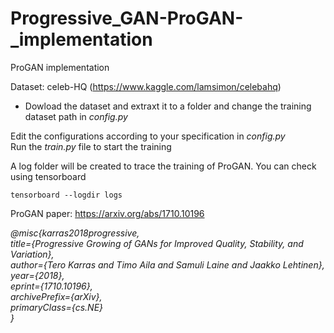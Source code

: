 # Progressive_GAN-ProGAN-_implementation
ProGAN implementation</br>

Dataset: celeb-HQ (https://www.kaggle.com/lamsimon/celebahq)</br>
- Dowload the dataset and extraxt it to a folder and change the training dataset path in <i>config.py</i></br>

Edit the configurations according to your specification in <i>config.py</i></br>
Run the *train.py* file to start the training

A log folder will be created to trace the training of ProGAN. You can check using tensorboard</br>

```
tensorboard --logdir logs
```

ProGAN paper: https://arxiv.org/abs/1710.10196 </br>

*@misc{karras2018progressive,</br>
      title={Progressive Growing of GANs for Improved Quality, Stability, and Variation}, </br>
      author={Tero Karras and Timo Aila and Samuli Laine and Jaakko Lehtinen},</br>
      year={2018},</br>
      eprint={1710.10196},</br>
      archivePrefix={arXiv},</br>
      primaryClass={cs.NE}</br>
}*</br>
